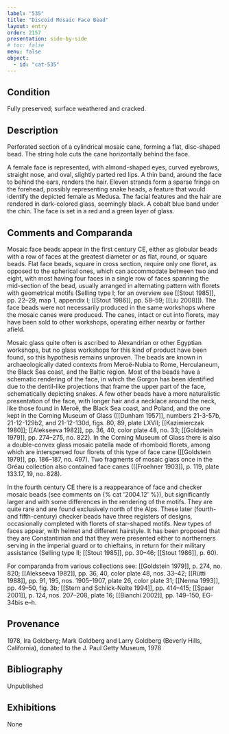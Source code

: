 ```yaml
---
label: "535"
title: "Discoid Mosaic Face Bead"
layout: entry
order: 2157
presentation: side-by-side
# toc: false
menu: false
object:
  - id: "cat-535"
---
```


## Condition

Fully preserved; surface weathered and cracked.

## Description

Perforated section of a cylindrical mosaic cane, forming a flat, disc-shaped bead. The string hole cuts the cane horizontally behind the face.

A female face is represented, with almond-shaped eyes, curved eyebrows, straight nose, and oval, slightly parted red lips. A thin band, around the face to behind the ears, renders the hair. Eleven strands form a sparse fringe on the forehead, possibly representing snake heads, a feature that would identify the depicted female as Medusa. The facial features and the hair are rendered in dark-colored glass, seemingly black. A cobalt blue band under the chin. The face is set in a red and a green layer of glass.

## Comments and Comparanda

Mosaic face beads appear in the first century CE, either as globular beads with a row of faces at the greatest diameter or as flat, round, or square beads. Flat face beads, square in cross section, require only one floret, as opposed to the spherical ones, which can accommodate between two and eight, with most having four faces in a single row of faces spanning the mid-section of the bead, usually arranged in alternating pattern with florets with geometrical motifs (Selling type I; for an overview see [[Stout 1985]], pp. 22–29, map 1, appendix I; [[Stout 1986]], pp. 58–59; [[Liu 2008]]). The face beads were not necessarily produced in the same workshops where the mosaic canes were produced. The canes, intact or cut into florets, may have been sold to other workshops, operating either nearby or farther afield.

Mosaic glass quite often is ascribed to Alexandrian or other Egyptian workshops, but no glass workshops for this kind of product have been found, so this hypothesis remains unproven. The beads are known in archaeologically dated contexts from Meroë-Nubia to Rome, Herculaneum, the Black Sea coast, and the Baltic region. Most of the beads have a schematic rendering of the face, in which the Gorgon has been identified due to the dentil-like projections that frame the upper part of the face, schematically depicting snakes. A few other beads have a more naturalistic presentation of the face, with longer hair and a necklace around the neck, like those found in Meroë, the Black Sea coast, and Poland, and the one kept in the Corning Museum of Glass ([[Dunham 1957]], numbers 21-3-57b, 21-12-129b2, and 21-12-130d, figs. 80, 89, plate LXVII; [[Kazimierczak 1980]]; [[Alekseeva 1982]], pp. 36, 40, color plate 48, no. 33; [[Goldstein 1979]], pp. 274–275, no. 822). In the Corning Museum of Glass there is also a double-convex glass mosaic patella made of rhomboid florets, among which are interspersed four florets of this type of face cane ([[Goldstein 1979]], pp. 186–187, no. 497). Two fragments of mosaic glass once in the Gréau collection also contained face canes ([[Froehner 1903]], p. 119, plate 133.17, 19, no. 828).

In the fourth century CE there is a reappearance of face and checker mosaic beads (see comments on {% cat '2004.12' %}), but significantly larger and with some differences in the rendering of the motifs. They are quite rare and are found exclusively north of the Alps. These later (fourth- and fifth-century) checker beads have three registers of designs, occasionally completed with florets of star-shaped motifs. New types of faces appear, with helmet and different hairstyle. It has been proposed that they are Constantinian and that they were presented either to northerners serving in the imperial guard or to chieftains, in return for their military assistance (Selling type II; [[Stout 1985]], pp. 30–46; [[Stout 1986]], p. 60).

For comparanda from various collections see: [[Goldstein 1979]], p. 274, no. 820; [[Alekseeva 1982]], pp. 36, 40, color plate 48, nos. 33–42; [[Rütti 1988]], pp. 91, 195, nos. 1905–1907, plate 26, color plate 31; [[Nenna 1993]], pp. 49–50, fig. 3b; [[Stern and Schlick-Nolte 1994]], pp. 414–415; [[Spaer 2001]], p. 124, nos. 207–208, plate 16; [[Bianchi 2002]], pp. 149–150, EG-34bis e–h.

## Provenance

1978, Ira Goldberg; Mark Goldberg and Larry Goldberg (Beverly Hills, California), donated to the J. Paul Getty Museum, 1978

## Bibliography

Unpublished

## Exhibitions

None